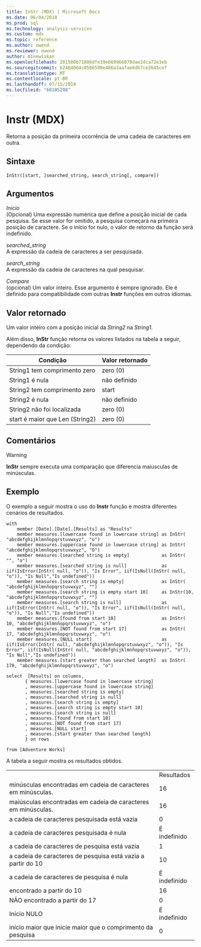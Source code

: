 ```yaml
---
title: InStr (MDX) | Microsoft Docs
ms.date: 06/04/2018
ms.prod: sql
ms.technology: analysis-services
ms.custom: mdx
ms.topic: reference
ms.author: owend
ms.reviewer: owend
author: minewiskan
ms.openlocfilehash: 201580b71086dfe39e669966070dae2dca72e3eb
ms.sourcegitcommit: b2464064c0566590e486a3aafae6d67ce2645cef
ms.translationtype: MT
ms.contentlocale: pt-BR
ms.lasthandoff: 07/15/2019
ms.locfileid: "68105298"
---
```

# <a name="instr-mdx"></a>Instr (MDX)


  Retorna a posição da primeira ocorrência de uma cadeia de caracteres em outra.  
  
## <a name="syntax"></a>Sintaxe  
  
```  
InStr([start, ]searched_string, search_string[, compare])  
```  
  
## <a name="arguments"></a>Argumentos  
 *Início*  
 (Opcional) Uma expressão numérica que define a posição inicial de cada pesquisa. Se esse valor for omitido, a pesquisa começará na primeira posição de caractere. Se o início for nulo, o valor de retorno da função será indefinido.  
  
 *searched_string*  
 A expressão da cadeia de caracteres a ser pesquisada.  
  
 *search_string*  
 A expressão da cadeia de caracteres na qual pesquisar.  
  
 *Compare*  
 (opcional) Um valor inteiro. Esse argumento é sempre ignorado. Ele é definido para compatibilidade com outras **Instr** funções em outros idiomas.  
  
## <a name="return-value"></a>Valor retornado  
 Um valor inteiro com a posição inicial da *String2* na *String1*.  
  
 Além disso, **InStr** função retorna os valores listados na tabela a seguir, dependendo da condição:  
  
|Condição|Valor retornado|  
|---------------|------------------|  
|String1 tem comprimento zero|zero (0)|  
|String1 é nula|não definido|  
|String2 tem comprimento zero|start|  
|String2 é nula|não definido|  
|String2 não foi localizada|zero (0)|  
|start é maior que Len (String2)|zero (0)|  
  
## <a name="remarks"></a>Comentários  
  
> [!WARNING]  
>  **InStr** sempre executa uma comparação que diferencia maiusculas de minúsculas.  
  
## <a name="example"></a>Exemplo  
 O exemplo a seguir mostra o uso do **Instr** função e mostra diferentes cenários de resultados.  
  
```  
with   
    member [Date].[Date].[Results] as "Results"  
    member measures.[lowercase found in lowercase string] as InStr( "abcdefghijklmnñopqrstuvwxyz", "o")  
    member measures.[uppercase found in lowercase string] as InStr( "abcdefghijklmnñopqrstuvwxyz", "O")  
    member measures.[searched string is empty]            as InStr( "", "o")  
    member measures.[searched string is null]             as iif(IsError(InStr( null, "o")), "Is Error", iif(IsNull(InStr( null, "o")), "Is Null","Is undefined"))  
    member measures.[search string is empty]              as InStr( "abcdefghijklmnñopqrstuvwxyz", "")  
    member measures.[search string is empty start 10]     as InStr(10, "abcdefghijklmnñopqrstuvwxyz", "")  
    member measures.[search string is null]               as iif(IsError(InStr( null, "o")), "Is Error", iif(IsNull(InStr( null, "o")), "Is Null","Is undefined"))  
    member measures.[found from start 10]                 as InStr( 10, "abcdefghijklmnñopqrstuvwxyz", "o")  
    member measures.[NOT found from start 17]             as InStr( 17, "abcdefghijklmnñopqrstuvwxyz", "o")  
    member measures.[NULL start]                          as iif(IsError(InStr( null, "abcdefghijklmnñopqrstuvwxyz", "o")), "Is Error", iif(IsNull(InStr( null, "abcdefghijklmnñopqrstuvwxyz", "o")), "Is Null","Is undefined"))  
    member measures.[start greater than searched length]  as InStr( 170, "abcdefghijklmnñopqrstuvwxyz", "o")  
  
select  [Results] on columns,  
       { measures.[lowercase found in lowercase string]  
       , measures.[uppercase found in lowercase string]  
       , measures.[searched string is empty]  
       , measures.[searched string is null]  
       , measures.[search string is empty]  
       , measures.[search string is empty start 10]  
       , measures.[search string is null]  
       , measures.[found from start 10]  
       , measures.[NOT found from start 17]  
       , measures.[NULL start]   
       , measures.[start greater than searched length]  
       } on rows  
  
from [Adventure Works]  
```  
  
 A tabela a seguir mostra os resultados obtidos.  
  
|||  
|-|-|  
||Resultados|  
|minúsculas encontradas em cadeia de caracteres em minúsculas.|16|  
|maiúsculas encontradas em cadeia de caracteres em minúsculas.|16|  
|a cadeia de caracteres pesquisada está vazia|0|  
|a cadeia de caracteres pesquisada é nula|É indefinido|  
|a cadeia de caracteres de pesquisa está vazia|1|  
|a cadeia de caracteres de pesquisa está vazia a partir do 10|10|  
|a cadeia de caracteres de pesquisa é nula|É indefinido|  
|encontrado a partir do 10|16|  
|NÃO encontrado a partir do 17|0|  
|Início NULO|É indefinido|  
|início maior que inicie maior que o comprimento da pesquisa|0|  
  
  
